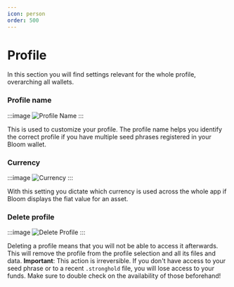 ```yaml
---
icon: person
order: 500
---
```


# Profile
In this section you will find settings relevant for the whole profile, overarching all wallets.

### Profile name
:::image
![](../../static/screens/settings/profile-name.png "Profile Name")
:::

This is used to customize your profile. The profile name helps you identify the correct profile if you have multiple seed phrases registered in your Bloom wallet. 


### Currency
:::image
![](../../static/screens/settings/currency.png "Currency")
:::

With this setting you dictate which currency is used across the whole app if Bloom displays the fiat value for an asset.


### Delete profile
:::image
![](../../static/screens/settings/delete-profile.png "Delete Profile")
:::

Deleting a profile means that you will not be able to access it afterwards. This will remove the profile from the profile selection and all its files and data.
**Important**: This action is irreversible. If you don't have access to your seed phrase or to a recent `.stronghold` file, you will lose access to your funds. Make sure to double check on the availability of those beforehand!
